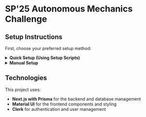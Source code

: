 # SP'25 Autonomous Mechanics Challenge

## Setup Instructions

First, choose your preferred setup method:

<details>
<summary><b>Quick Setup (Using Setup Scripts)</b></summary>

Choose your operating system:

<details>
<summary><b>Windows</b></summary>

1. **Clone the repository**

   ```bash
   git clone -b dev --single-branch https://github.com/BU-Spark/se-bu-eng-3d-printing-robot.git
   cd se-bu-eng-3d-printing-robot
   ```

2. **Run the setup script**

   ```bash
   bash.bat
   ```

   This script will:

   - Create and activate a Python virtual environment
   - Install all dependencies
   - Optionally start the development server

3. **Access the application**
   - Open your browser and go to [http://localhost:3000](http://localhost:3000)
   </details>

<details>
<summary><b>Mac/Linux</b></summary>

1. **Clone the repository**

   ```bash
   git clone -b dev --single-branch https://github.com/BU-Spark/se-bu-eng-3d-printing-robot.git
   cd se-bu-eng-3d-printing-robot
   ```

2. **Run the setup script**

   Make the script executable:

   ```bash
   chmod +x bash
   ```

   Run the script:

   ```bash
   ./bash
   ```

   This script will:

   - Create and activate a Python virtual environment
   - Install all dependencies
   - Optionally start the development server

3. **Access the application**
   - Open your browser and go to [http://localhost:3000](http://localhost:3000)
   </details>
   </details>

<details>
<summary><b>Manual Setup</b></summary>

Choose your operating system:

<details>
<summary><b>Windows</b></summary>

1. **Clone the repository**

   ```bash
   git clone -b dev --single-branch https://github.com/BU-Spark/se-bu-eng-3d-printing-robot.git
   cd se-bu-eng-3d-printing-robot
   ```

2. **Create Virtual Environment**

   ```bash
   python -m venv venv
   ```

3. **Activate Virtual Environment**

   ```bash
   venv\Scripts\activate
   ```

4. **Install dependencies**

   ```bash
   npm install
   ```

5. **Configure environment variables**

   - Look at the `.env.example` file in the project
   - Create a new file named `.env` based on the example
   - Fill in the required environment variables

6. **Start the development server**

   ```bash
   npm run dev
   ```

7. **Access the application**

   - Open your browser and go to [http://localhost:3000](http://localhost:3000)

8. **When finished, deactivate the virtual environment**
   ```bash
   deactivate
   ```
   </details>

<details>
<summary><b>Mac/Linux</b></summary>

1. **Clone the repository**

   ```bash
   git clone -b dev --single-branch https://github.com/BU-Spark/se-bu-eng-3d-printing-robot.git
   cd se-bu-eng-3d-printing-robot
   ```

2. **Create Virtual Environment**

   ```bash
   python3 -m venv venv
   ```

3. **Activate Virtual Environment**

   ```bash
   source venv/bin/activate
   ```

4. **Install dependencies**

   ```bash
   npm install
   ```

5. **Configure environment variables**

   - Look at the `.env.example` file in the project
   - Create a new file named `.env` based on the example
   - Fill in the required environment variables

6. **Start the development server**

   ```bash
   npm run dev
   ```

7. **Access the application**

   - Open your browser and go to [http://localhost:3000](http://localhost:3000)

8. **When finished, deactivate the virtual environment**
   ```bash
   deactivate
   ```
   </details>
   </details>

## Technologies

This project uses:

- **Next.js with Prisma** for the backend and database management
- **Material UI** for the frontend components and styling
- **Clerk** for authentication and user management

